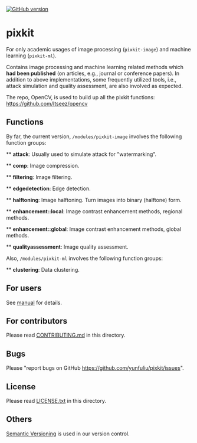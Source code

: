 [![GitHub version](https://badge.fury.io/gh/yunfuliu%2Fpixkit.png)](http://badge.fury.io/gh/yunfuliu%2Fpixkit)

pixkit
======
For only academic usages of image processing (`pixkit-image`) and machine learning (`pixkit-ml`).

Contains image processing and machine learning related methods which <b>had been published</b> (on articles, e.g., journal or conference papers). 
In addition to above implementations, some frequently utilized tools, i.e., attack simulation and quality assessment, are also involved as expected.

The repo, OpenCV, is used to build up all the pixkit functions: <https://github.com/Itseez/opencv>

Functions
---------
By far, the current version, `/modules/pixkit-image` involves the following function groups:

** **attack**: Usually used to simulate attack for "watermarking".

** **comp**: Image compression.

** **filtering**: Image filtering.

** **edgedetection**: Edge detection.

** **halftoning**: Image halftoning. Turn images into binary (halftone) form.

** **enhancement::local**: Image contrast enhancement methods, regional methods.

** **enhancement::global**: Image contrast enhancement methods, global methods.

** **qualityassessment**: Image quality assessment.

Also, `/modules/pixkit-ml` involves the following function groups:

** **clustering**: Data clustering.

For users
---------
See [manual](https://github.com/yunfuliu/pixkit/blob/master/MANUAL.md) for details.

For contributors
----------------
Please read [CONTRIBUTING.md](https://github.com/yunfuliu/pixkit/blob/master/CONTRIBUTING.md) in this directory.

Bugs
----
Please "report bugs on GitHub <https://github.com/yunfuliu/pixkit/issues>".

License
-------
Please read [LICENSE.txt](https://github.com/yunfuliu/pixkit/blob/master/LICENSE.txt) in this directory.

Others
------
[Semantic Versioning](http://semver.org/) is used in our version control.

